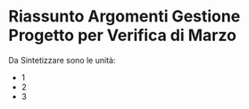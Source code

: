 # Riassunto Argomenti Gestione Progetto per Verifica di Marzo

Da Sintetizzare sono le unità:
- 1
- 2
- 3


<!--stackedit_data:
eyJoaXN0b3J5IjpbMTA2MjY0NDk0NSwtNTQ4MjUzOTA0LDczMD
k5ODExNl19
-->